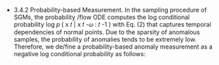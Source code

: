 - 3.4.2 Probability-based Measurement. In the sampling procedure of SGMs, the probability /flow ODE computes the log conditional probability log 𝑝 ( x 𝑡 | x 𝑡 -𝜔 : 𝑡 -1 ) with Eq. (2) that captures temporal dependencies of normal points. Due to the sparsity of anomalous samples, the probability of anomalies tends to be extremely low. Therefore, we de/fine a probability-based anomaly measurement as a negative log conditional probability as follows: